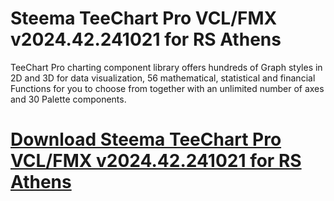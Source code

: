 # Steema TeeChart Pro VCL/FMX v2024.42.241021 for RS Athens

TeeChart Pro charting component library offers hundreds of Graph styles in 2D and 3D for data visualization, 56 mathematical, statistical and financial Functions for you to choose from together with an unlimited number of axes and 30 Palette components.

# [Download Steema TeeChart Pro VCL/FMX v2024.42.241021 for RS Athens](https://developer.team/delphi/35019-steema-teechart-pro-vclfmx-v202442241021-for-rs-athens.html)
